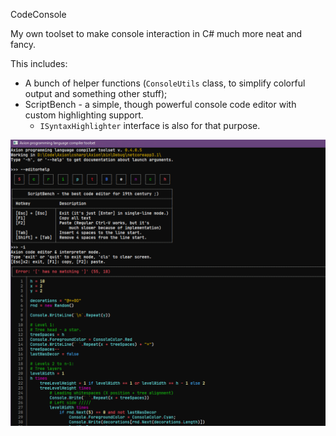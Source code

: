 CodeConsole

My own toolset to make console interaction in C# much more neat and fancy.

This includes:
- A bunch of helper functions (`ConsoleUtils` class, to simplify colorful output and something other stuff);
- ScriptBench - a simple, though powerful console code editor with custom highlighting support.
  + `ISyntaxHighlighter` interface is also for that purpose.

![ScriptBench](/showoff.png)